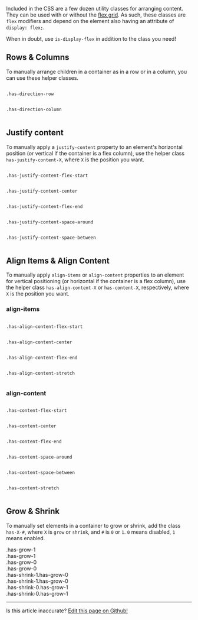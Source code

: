 Included in the CSS are a few dozen utility classes for arranging content. They can be used with or without the [flex grid](/docs/layout/grid). As such, these classes are `flex` modifiers and depend on the element also having an attribute of `display: flex;`. 

When in doubt, use `is-display-flex` in addition to the class you need!

## Rows & Columns

To manually arrange children in a container as in a row or in a column, you can use these helper classes.

<div class="row">
  <div class="small-6 xsmall-12 columns">
    <p><code>.has-direction-row</code></p>
    <div class="has-display-flex filler-bg has-direction-row">
      <div class="has-grow-1 filler has-padding has-margin-1 has-shrink-1"></div>
      <div class="has-grow-1 filler has-padding has-margin-1 has-shrink-1"></div>
    </div>
  </div>
  <div class="small-6 xsmall-12 columns">
    <p><code>.has-direction-column</code></p>
    <div class="has-display-flex filler-bg has-direction-column">
      <div class="filler has-margin-1 has-shrink-1 has-padding"></div>
      <div class="filler has-margin-1 has-shrink-1 has-padding"></div>
    </div>
  </div>
</div>

## Justify content

To manually apply a `justify-content` property to an element's horizontal position (or vertical if the container is a flex column), use the helper class `has-justify-content-X`, where `X` is the position you want.

<div class="row">
  <div class="large-3 small-6 xsmall-12 columns">
    <p><code>.has-justify-content-flex-start</code></p>
    <div class="static-box has-display-flex filler-bg has-justify-content-flex-start">
      <div class="filler has-padding has-margin-1 has-shrink-1"></div>
    </div>
  </div>
  <div class="large-3 small-6 xsmall-12 columns">
    <p><code>.has-justify-content-center</code></p>
    <div class="static-box has-display-flex filler-bg has-justify-content-center">
      <div class="filler has-padding has-margin-1 has-shrink-1"></div>
    </div>
  </div>
  <div class="large-3 small-6 xsmall-12 columns">
    <p><code>.has-justify-content-flex-end</code></p>
    <div class="static-box has-display-flex filler-bg has-justify-content-flex-end">
      <div class="filler has-padding has-margin-1 has-shrink-1"></div>
    </div>
  </div>
  <div class="large-3 small-6 xsmall-12 columns">
    <p><code>.has-justify-content-space-around</code></p>
    <div class="static-box has-display-flex filler-bg has-justify-content-space-around">
      <div class="filler has-padding has-margin-1 has-shrink-1"></div>
      <div class="filler has-padding has-margin-1 has-shrink-1"></div>
    </div>
  </div>
  <div class="large-3 small-6 xsmall-12 columns">
    <p><code>.has-justify-content-space-between</code></p>
    <div class="static-box has-display-flex filler-bg has-justify-content-space-between">
      <div class="filler has-padding has-margin-1 has-shrink-1"></div>
      <div class="filler has-padding has-margin-1 has-shrink-1"></div>
    </div>
  </div>
</div>

## Align Items & Align Content

To manually apply `align-items` or `align-content` properties to an element for vertical positioning (or horizontal if the container is a flex column), use the helper class `has-align-content-X` or `has-content-X`, respectively, where `X` is the position you want.

### align-items

<div class="row">
  <div class="large-3 small-6 xsmall-12 columns">
    <p><code>.has-align-content-flex-start</code></p>
    <div class="static-height has-display-flex filler-bg has-align-content-flex-start">
      <div class="filler has-padding has-margin-1 has-shrink-1"></div>
    </div>
  </div>
  <div class="large-3 small-6 xsmall-12 columns">
    <p><code>.has-align-content-center</code></p>
    <div class="static-height has-display-flex filler-bg has-align-content-center">
      <div class="filler has-padding has-margin-1 has-shrink-1"></div>
    </div>
  </div>
  <div class="large-3 small-6 xsmall-12 columns">
    <p><code>.has-align-content-flex-end</code></p>
    <div class="static-height has-display-flex filler-bg has-align-content-flex-end">
      <div class="filler has-padding has-margin-1 has-shrink-1"></div>
    </div>
  </div>
  <div class="large-3 small-6 xsmall-12 columns">
    <p><code>.has-align-content-stretch</code></p>
    <div class="static-height has-display-flex filler-bg has-align-content-stretch">
      <div class="filler has-padding has-margin-1 has-shrink-1"></div>
    </div>
  </div>
</div>

### align-content

<div class="row">
  <div class="large-3 small-6 xsmall-12 columns">
    <p><code>.has-content-flex-start</code></p>
    <div class="static-height row filler-bg has-content-flex-start">
      <div class="filler xsmall-12 columns has-padding has-margin-1 has-shrink-1 has-no-margin-left has-no-margin-right"></div>
      <div class="filler xsmall-12 columns has-padding has-margin-1 has-shrink-1 has-no-margin-left has-no-margin-right"></div>
    </div>
  </div>
  <div class="large-3 small-6 xsmall-12 columns">
    <p><code>.has-content-center</code></p>
    <div class="static-height row filler-bg has-content-center">
      <div class="filler xsmall-12 columns has-padding has-margin-1 has-shrink-1 has-no-margin-left has-no-margin-right"></div>
      <div class="filler xsmall-12 columns has-padding has-margin-1 has-shrink-1 has-no-margin-left has-no-margin-right"></div>
    </div>
  </div>
  <div class="large-3 small-6 xsmall-12 columns">
    <p><code>.has-content-flex-end</code></p>
    <div class="static-height row filler-bg has-content-flex-end">
      <div class="filler xsmall-12 columns has-padding has-margin-1 has-shrink-1 has-no-margin-left has-no-margin-right"></div>
      <div class="filler xsmall-12 columns has-padding has-margin-1 has-shrink-1 has-no-margin-left has-no-margin-right"></div>
    </div>
  </div>
  <div class="large-3 small-6 xsmall-12 columns">
    <p><code>.has-content-space-around</code></p>
    <div class="static-height row filler-bg has-content-space-around">
      <div class="filler xsmall-12 columns has-padding has-margin-1 has-shrink-1 has-no-margin-left has-no-margin-right"></div>
      <div class="filler xsmall-12 columns has-padding has-margin-1 has-shrink-1 has-no-margin-left has-no-margin-right"></div>
    </div>
  </div>
  <div class="large-3 small-6 xsmall-12 columns">
    <p><code>.has-content-space-between</code></p>
    <div class="static-height row filler-bg has-content-space-between">
      <div class="filler xsmall-12 columns has-padding has-margin-1 has-shrink-1 has-no-margin-left has-no-margin-right"></div>
      <div class="filler xsmall-12 columns has-padding has-margin-1 has-shrink-1 has-no-margin-left has-no-margin-right"></div>
    </div>
  </div>
  <div class="large-3 small-6 xsmall-12 columns">
    <p><code>.has-content-stretch</code></p>
    <div class="static-height row filler-bg has-content-stretch">
      <div class="filler xsmall-12 columns has-padding has-margin-1 has-shrink-1 has-no-margin-left has-no-margin-right"></div>
      <div class="filler xsmall-12 columns has-padding has-margin-1 has-shrink-1 has-no-margin-left has-no-margin-right"></div>
    </div>
  </div>
</div>

## Grow & Shrink

To manually set elements in a container to grow or shrink, add the class `has-X-#`, where `X` is `grow` or `shrink`, and `#` is `0` or `1`. `0` means disabled, `1` means enabled. 

<div class="row">
  <div class="large-6 xsmall-12 columns">
    <div class="has-display-flex filler-bg has-direction-row">
      <div class="has-grow-1 filler has-padding has-margin-1 has-shrink-1">.has-grow-1</div>
      <div class="has-grow-1 filler has-padding has-margin-1 has-shrink-1">.has-grow-1</div>
    </div>
  </div>
  <div class="large-6 xsmall-12 columns">
    <div class="has-display-flex filler-bg has-direction-row">
      <div class="has-grow-0 filler has-padding has-margin-1 has-shrink-1">.has-grow-0</div>
      <div class="has-grow-0 filler has-padding has-margin-1 has-shrink-1">.has-grow-0</div>
    </div>
  </div>
</div>

<div class="row">
  <div class="large-6 xsmall-12 columns">
    <div class="has-display-flex filler-bg has-direction-row">
      <div class="has-shrink-1 has-grow-0 filler has-padding has-margin-1 has-shrink-1">.has-shrink-1.has-grow-0</div>
      <div class="has-shrink-1 has-grow-0 filler has-padding has-margin-1 has-shrink-1">.has-shrink-1.has-grow-0</div>
    </div>
  </div>
  <div class="large-6 xsmall-12 columns">
    <div class="has-display-flex filler-bg has-direction-row">
      <div class="has-shrink-0 has-grow-1 filler has-padding has-margin-1 has-shrink-1">.has-shrink-0.has-grow-1</div>
      <div class="has-shrink-0 has-grow-1 filler has-padding has-margin-1 has-shrink-1">.has-shrink-0.has-grow-1</div>
    </div>
  </div>
</div>

<hr />
<p class="has-right-text">Is this article inaccurate? <a href="https://github.com/geotrev/undernet/tree/master/app/docs/alignment.md">Edit this page on Github!</a></p>
